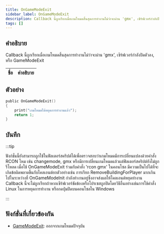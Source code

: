```yaml
---
title: OnGameModeExit
sidebar_label: OnGameModeExit
description: Callback นี้ถูกเรียกเมื่อเกมโหมดสิ้นสุดการทำงานไม่ว่าจะผ่าน 'gmx', เซิร์ฟเวอร์กำลังปิดตัวลง, หรือ GameModeExit
tags: []
---
```


## คำอธิบาย

Callback นี้ถูกเรียกเมื่อเกมโหมดสิ้นสุดการทำงานไม่ว่าจะผ่าน 'gmx', เซิร์ฟเวอร์กำลังปิดตัวลง, หรือ GameModeExit

| ชื่อ | คำอธิบาย |
| ---- | -------- |


## ตัวอย่าง

```c
public OnGameModeExit()
{
    print("เกมโหมดได้หยุดการทำงานแล้ว");
    return 1;
}
```

## บันทึก

:::tip

ฟังก์ชั่นนี้ยังสามารถถูกใช้ในฟิลเตอร์สคริปต์ได้เพื่อตรวจสอบว่าเกมโหมดมีการเปลี่ยนแปลงด้วยคำสั่ง RCON ไหม เช่น changemode, gmx หรือมีการเปลี่ยนเกมโหมดแล้วแต่ฟิลเตอร์สคริปต์ยังไม่ถูกรีโหลด เมื่อใช้ OnGameModeExit ร่วมกับคำสั่ง 'rcon gmx' ในคอนโซล มีความเป็นไปได้ที่จะเกิดข้อผิดพลาดขึ้นกับไคลเอนต์ยกตัวอย่างเช่น การเรียก RemoveBuildingForPlayer มากเกินไปในระหว่างที่ OnGameModeInit กำลังทำงานอยู่ซึ่งอาจส่งผลให้ไคลเอนต์หยุดทำงาน Callback นี้จะไม่ถูกเรียกถ้าหากเซิร์ฟเวอร์ขัดข้องหรือโปรเซสถูกปิดโดยวิธีอื่นอย่างเช่นการใช้คำสั่ง Linux ในการหยุดการทำงาน หรือกดปุ่มปิดบนคอนโซลใน Windows

:::

## ฟังก์ชั่นที่เกี่ยวข้องกัน

- [GameModeExit](../functions/GameModeExit): ออกจากเกมโหมดปัจจุบัน
